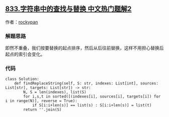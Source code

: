 ## [833.字符串中的查找与替换 中文热门题解2](https://leetcode.cn/problems/find-and-replace-in-string/solutions/100000/pai-xu-ran-hou-cong-hou-wang-qian-ti-huan-by-rocky)

作者：[rockypan](https://leetcode.cn/u/rockypan)

### 解题思路
即然不重叠，我们按要替换的起点排序，然后从后往前替换，这样不用担心替换后起点的索引会变化。

### 代码

```python3
class Solution:
    def findReplaceString(self, S: str, indexes: List[int], sources: List[str], targets: List[str]) -> str:
        N, S = len(indexes), list(S)
        for i,s,t in sorted([(indexes[i], sources[i], targets[i]) for i in range(N)], reverse = True):
            if S[i:i+len(s)] == list(s) : S[i:i+len(s)] = list(t)
        return ''.join(S)
```